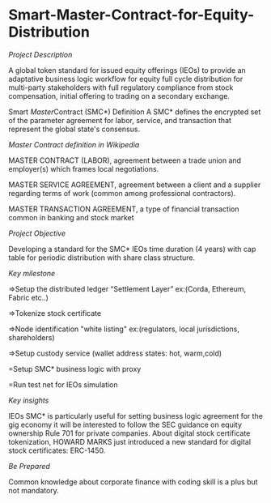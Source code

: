 # Smart-Master-Contract-for-Equity-Distribution

*Project Description*

A global token standard for issued equity offerings (IEOs) to provide an adaptative business logic workflow for equity full cycle distribution for multi-party stakeholders with full regulatory compliance from stock compensation, initial offering to trading on a secondary exchange.
>
Smart *Master*Contract (SMC*) Definition
A SMC* defines the encrypted set of the parameter agreement for labor, service, and transaction that represent the global state's consensus.
>
*Master Contract definition in Wikipedia*
>
MASTER CONTRACT (LABOR), agreement between a trade union and employer(s) which frames local negotiations.
>
MASTER SERVICE AGREEMENT, agreement between a client and a supplier regarding terms of work (common among professional contractors).
>
MASTER TRANSACTION AGREEMENT, a type of financial transaction common in banking and stock market

*Project Objective*
>
Developing a standard for the SMC* IEOs time duration (4 years) with cap table for periodic distribution with share class structure.
>
*Key milestone*
>
=>Setup the distributed ledger “Settlement Layer” ex:(Corda, Ethereum, Fabric etc..)
>
=>Tokenize stock certificate
>
=>Node identification "white listing" ex:(regulators, local jurisdictions, shareholders)
>
=>Setup custody service (wallet address states: hot, warm,cold)
>
=Setup SMC* business logic with proxy
>
=Run test net for IEOs simulation
>
*Key insights*
>
IEOs SMC* is particularly useful for setting business logic agreement for the gig economy it will be interested to follow the SEC guidance on equity ownership Rule 701 for private companies. About digital stock certificate tokenization, HOWARD MARKS just introduced a new standard for digital stock certificates: ERC-1450.
>
*Be Prepared*
>
Common knowledge about corporate finance with coding skill is a plus but not mandatory.
